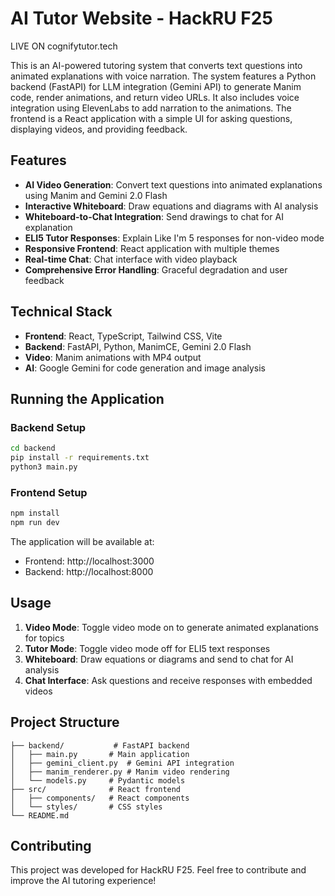 # AI Tutor Website - HackRU F25

LIVE ON cognifytutor.tech

This is an AI-powered tutoring system that converts text questions into animated explanations with voice narration. The system features a Python backend (FastAPI) for LLM integration (Gemini API) to generate Manim code, render animations, and return video URLs. It also includes voice integration using ElevenLabs to add narration to the animations. The frontend is a React application with a simple UI for asking questions, displaying videos, and providing feedback.

## Features

- **AI Video Generation**: Convert text questions into animated explanations using Manim and Gemini 2.0 Flash
- **Interactive Whiteboard**: Draw equations and diagrams with AI analysis
- **Whiteboard-to-Chat Integration**: Send drawings to chat for AI explanation
- **ELI5 Tutor Responses**: Explain Like I'm 5 responses for non-video mode
- **Responsive Frontend**: React application with multiple themes
- **Real-time Chat**: Chat interface with video playback
- **Comprehensive Error Handling**: Graceful degradation and user feedback

## Technical Stack

- **Frontend**: React, TypeScript, Tailwind CSS, Vite
- **Backend**: FastAPI, Python, ManimCE, Gemini 2.0 Flash
- **Video**: Manim animations with MP4 output
- **AI**: Google Gemini for code generation and image analysis

## Running the Application

### Backend Setup
```bash
cd backend
pip install -r requirements.txt
python3 main.py
```

### Frontend Setup
```bash
npm install
npm run dev
```

The application will be available at:
- Frontend: http://localhost:3000
- Backend: http://localhost:8000

## Usage

1. **Video Mode**: Toggle video mode on to generate animated explanations for topics
2. **Tutor Mode**: Toggle video mode off for ELI5 text responses
3. **Whiteboard**: Draw equations or diagrams and send to chat for AI analysis
4. **Chat Interface**: Ask questions and receive responses with embedded videos

## Project Structure

```
├── backend/           # FastAPI backend
│   ├── main.py       # Main application
│   ├── gemini_client.py  # Gemini API integration
│   ├── manim_renderer.py # Manim video rendering
│   └── models.py     # Pydantic models
├── src/              # React frontend
│   ├── components/   # React components
│   └── styles/       # CSS styles
└── README.md
```

## Contributing

This project was developed for HackRU F25. Feel free to contribute and improve the AI tutoring experience!
